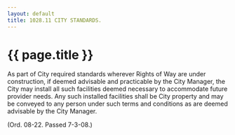 ```yaml
---
layout: default 
title: 1028.11 CITY STANDARDS.
---
```


{{ page.title }}
================

As part of City required standards wherever Rights of Way are under
construction, if deemed advisable and practicable by the City Manager,
the City may install all such facilities deemed necessary to accommodate
future provider needs. Any such installed facilities shall be City
property and may be conveyed to any person under such terms and
conditions as are deemed advisable by the City Manager.

(Ord. 08-22. Passed 7-3-08.)
